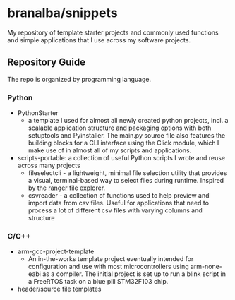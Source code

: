 # branalba/snippets

My repository of template starter projects and commonly used functions and
simple applications that I use across my software projects.

## Repository Guide

The repo is organized by programming language.

### Python

- PythonStarter
  - a template I used for almost all newly created python projects,
incl. a scalable application structure and packaging options with both
setuptools and Pyinstaller. The main.py source file also features the
building blocks for a CLI interface using the Click module,  which I make
use of in almost all of my scripts and applications.
- scripts-portable: a collection of useful Python scripts I wrote and reuse across
many projects
  - fileselectcli - a lightweight, minimal file selection utility that provides
a visual, terminal-based way to select files during runtime. Inspired by the
[ranger](https://github.com/ranger/ranger) file explorer.
  - csvreader - a collection of functions used to help preview and import data
from csv files. Useful for applications that need to process a lot of different
csv files with varying columns and structure

### C/C++

- arm-gcc-project-template
  - An in-the-works template project eventually intended for configuration
and use with most microcontrollers using arm-none-eabi as a compiler. The
initial project is set up to run a blink script in a FreeRTOS task on a
blue pill STM32F103 chip.
- header/source file templates
